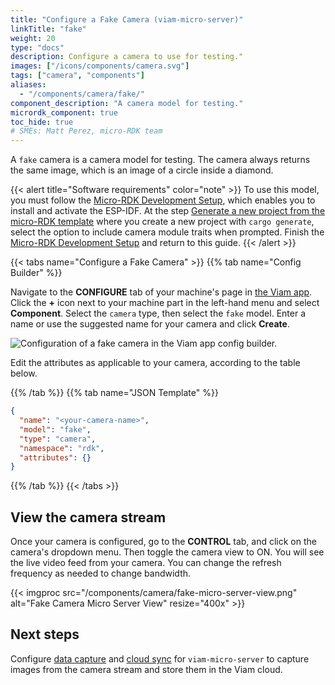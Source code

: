 ```yaml
---
title: "Configure a Fake Camera (viam-micro-server)"
linkTitle: "fake"
weight: 20
type: "docs"
description: Configure a camera to use for testing."
images: ["/icons/components/camera.svg"]
tags: ["camera", "components"]
aliases:
  - "/components/camera/fake/"
component_description: "A camera model for testing."
micrordk_component: true
toc_hide: true
# SMEs: Matt Perez, micro-RDK team
---
```


A `fake` camera is a camera model for testing.
The camera always returns the same image, which is an image of a circle inside a diamond.

{{< alert title="Software requirements" color="note" >}}
To use this model, you must follow the [Micro-RDK Development Setup](/installation/micro-rdk-dev/), which enables you to install and activate the ESP-IDF.
At the step [Generate a new project from the micro-RDK template](/installation/micro-rdk-dev/#generate-a-new-project-from-the-micro-rdk-template) where you create a new project with `cargo generate`, select the option to include camera module traits when prompted.
Finish the [Micro-RDK Development Setup](/installation/micro-rdk-dev/) and return to this guide.
{{< /alert >}}

{{< tabs name="Configure a Fake Camera" >}}
{{% tab name="Config Builder" %}}

Navigate to the **CONFIGURE** tab of your machine's page in [the Viam app](https://app.viam.com).
Click the **+** icon next to your machine part in the left-hand menu and select **Component**.
Select the `camera` type, then select the `fake` model.
Enter a name or use the suggested name for your camera and click **Create**.

![Configuration of a fake camera in the Viam app config builder.](/components/camera/configure-fake.png)

Edit the attributes as applicable to your camera, according to the table below.

{{% /tab %}}
{{% tab name="JSON Template" %}}

```json {class="line-numbers linkable-line-numbers"}
{
  "name": "<your-camera-name>",
  "model": "fake",
  "type": "camera",
  "namespace": "rdk",
  "attributes": {}
}
```

{{% /tab %}}
{{< /tabs >}}

## View the camera stream

Once your camera is configured, go to the **CONTROL** tab, and click on the camera's dropdown menu.
Then toggle the camera view to ON.
You will see the live video feed from your camera.
You can change the refresh frequency as needed to change bandwidth.

{{< imgproc src="/components/camera/fake-micro-server-view.png" alt="Fake Camera Micro Server View" resize="400x" >}}

## Next steps

Configure [data capture](/services/data/capture/) and [cloud sync](/services/data/cloud-sync/) for `viam-micro-server` to capture images from the camera stream and store them in the Viam cloud.
